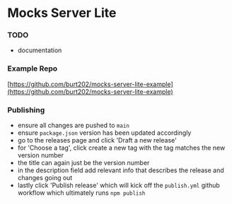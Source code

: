 # Mocks Server Lite

### TODO

- documentation

### Example Repo

[https://github.com/burt202/mocks-server-lite-example](https://github.com/burt202/mocks-server-lite-example)

### Publishing

- ensure all changes are pushed to `main`
- ensure `package.json` version has been updated accordingly
- go to the releases page and click 'Draft a new release'
- for 'Choose a tag', click create a new tag with the tag matches the new version number
- the title can again just be the version number
- in the description field add relevant info that describes the release and changes going out
- lastly click 'Publish release' which will kick off the `publish.yml` github workflow which ultimately runs `npm publish`
